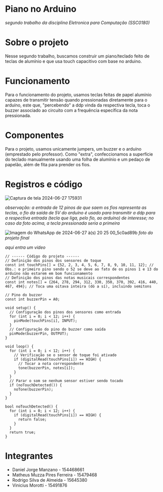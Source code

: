 # Piano no Arduino
*segundo trabalho da disciplina Eletronica para Computação (SSC0180)*

# Sobre o projeto
Nesse segundo trabalho, buscamos construir um piano/teclado feito de teclas de alumínio e que usa touch capacitivo com base no arduino. 

# Funcionamento
Para o funcionamento do projeto, usamos teclas feitas de papel alumínio capazes de transmitir tensão quando pressionadas diretamente para o arduíno, este que, "percebendo" a ddp vinda da respectiva tecla, toca o buzzer associado ao circuito com a frequência específica da nota pressionada.

# Componentes
Para o projeto, usamos unicamente jumpers, um buzzer e o arduíno (emprestado pelo professor). Como "extra", confeccionamos a superfície do teclado manualmente usando uma folha de alumínio e um pedaço de papelão, além de fita para prender os fios.

# Registros e código
![Captura de tela 2024-06-27 175931](https://github.com/danieljmanzano/piano-no-arduino/assets/162331747/79e49f3c-95bb-4f1a-88e5-8c035ae55d0d)

*observação: a entrada de 12 pinos de que saem os fios representa as teclas, o fio da saída de 5V do arduíno é usado para transmitir a ddp para a respectiva entrada (tecla que liga, pelo fio, ao arduíno) de interesse; no caso da foto acima, a tecla pressionada seria a primeira*

![Imagem do WhatsApp de 2024-06-27 à(s) 20 25 00_5c0ad89b](https://github.com/danieljmanzano/piano-no-arduino/assets/162331747/ed651c1c-afe5-4f5d-9e77-4727a611615d)
*foto do projeto final*


*aqui entra um vídeo*

```
// ------ Código do projeto ------
// Definição dos pinos dos sensores de toque
const int touchPins[] = {52, 2, 3, 4, 5, 6, 7, 8, 9, 10, 11, 12}; // Obs.: o primeiro pino sendo o 52 se deve ao fato de os pinos 1 e 13 do arduíno não estarem em bom funcionamento
// Definição dos pinos das notas musicais correspondentes
const int notes[] = {264, 278, 294, 312, 330, 350, 370, 392, 416, 440, 467, 494}; // Toca uma oitava inteira (dó a sí), incluindo semitons

// Pino do buzzer
const int buzzerPin = A0;

void setup() {
  // Configuração dos pinos dos sensores como entrada
  for (int i = 0; i < 12; i++) {
    pinMode(touchPins[i], INPUT);
  }
  // Configuração do pino do buzzer como saída
  pinMode(buzzerPin, OUTPUT);
}

void loop() {
  for (int i = 0; i < 12; i++) {
    // Verificação se o sensor de toque foi ativado
    if (digitalRead(touchPins[i]) == HIGH) {
      // Tocar a nota correspondente
      tone(buzzerPin, notes[i]);
    }
  }
  // Parar o som se nenhum sensor estiver sendo tocado
  if (noTouchDetected()) {
    noTone(buzzerPin);
  }
}

bool noTouchDetected() {
  for (int i = 0; i < 12; i++) {
    if (digitalRead(touchPins[i]) == HIGH) {
      return false;
    }
  }
  return true;
}
```
# Integrantes
- Daniel Jorge Manzano - 154468661
- Matheus Muzza Pires Ferreira - 15479468
- Rodrigo Silva de Almeida - 15645380
- Vinicius Morotti - 15491876

